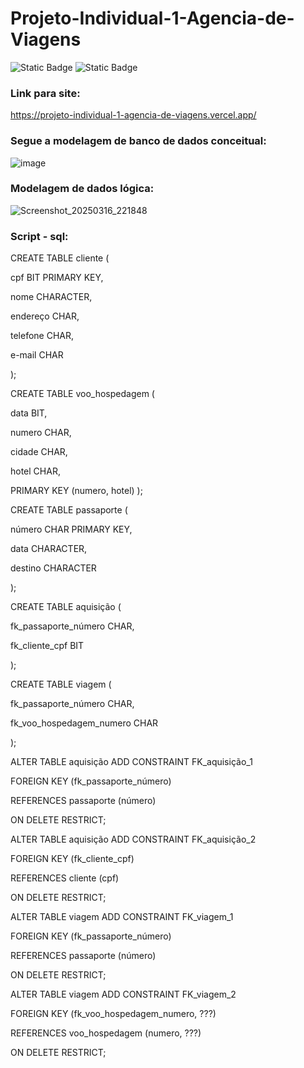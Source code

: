# Projeto-Individual-1-Agencia-de-Viagens
![Static Badge](https://img.shields.io/badge/Recode_PRO-blue) ![Static Badge](https://img.shields.io/badge/Bootstrap_5-yellow)

### Link para site:
https://projeto-individual-1-agencia-de-viagens.vercel.app/

### Segue a modelagem de banco de dados conceitual:
![image](https://github.com/user-attachments/assets/cf16430d-813a-48e1-86ac-c2746df21750)

### Modelagem de dados lógica:
![Screenshot_20250316_221848](https://github.com/user-attachments/assets/0d89e324-2b0f-40dd-b14d-2050c12ee0d1)

### Script - sql:

CREATE TABLE cliente ( <p>
    cpf BIT PRIMARY KEY, <p>
    nome CHARACTER,<p>
    endereço CHAR,<p>
    telefone CHAR,<p>
    e-mail CHAR<p>
);<p>
<p>
CREATE TABLE voo_hospedagem (<p>
    data BIT,<p>
    numero CHAR,<p>
    cidade CHAR,<p>
    hotel CHAR,<p>
    PRIMARY KEY (numero, hotel)
);<p>
<p>
CREATE TABLE passaporte (<p>
    número CHAR PRIMARY KEY,<p>
    data CHARACTER,<p>
    destino CHARACTER<p>
);<p>
<p>
CREATE TABLE aquisição (<p>
    fk_passaporte_número CHAR,<p>
    fk_cliente_cpf BIT<p>
);<p>
<p>
CREATE TABLE viagem (<p>
    fk_passaporte_número CHAR,<p>
    fk_voo_hospedagem_numero CHAR<p>
);<p>
 <p>
ALTER TABLE aquisição ADD CONSTRAINT FK_aquisição_1<p>
    FOREIGN KEY (fk_passaporte_número)<p>
    REFERENCES passaporte (número)<p>
    ON DELETE RESTRICT;<p>
 <p>
ALTER TABLE aquisição ADD CONSTRAINT FK_aquisição_2<p>
    FOREIGN KEY (fk_cliente_cpf)<p>
    REFERENCES cliente (cpf)<p>
    ON DELETE RESTRICT;<p>
 <p>
ALTER TABLE viagem ADD CONSTRAINT FK_viagem_1<p>
    FOREIGN KEY (fk_passaporte_número)<p>
    REFERENCES passaporte (número)<p>
    ON DELETE RESTRICT;<p>
 <p>
ALTER TABLE viagem ADD CONSTRAINT FK_viagem_2<p>
    FOREIGN KEY (fk_voo_hospedagem_numero, ???)<p>
    REFERENCES voo_hospedagem (numero, ???)<p>
    ON DELETE RESTRICT;<p>
